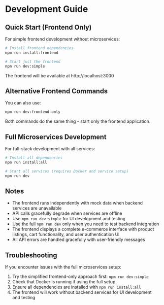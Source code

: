 # Development Guide

## Quick Start (Frontend Only)

For simple frontend development without microservices:

```bash
# Install frontend dependencies
npm run install:frontend

# Start just the frontend
npm run dev:simple
```

The frontend will be available at http://localhost:3000

## Alternative Frontend Commands

You can also use:
```bash
npm run dev:frontend-only
```

Both commands do the same thing - start only the frontend application.

## Full Microservices Development

For full-stack development with all services:

```bash
# Install all dependencies
npm run install:all

# Start all services (requires Docker and service setup)
npm run dev
```

## Notes

- The frontend runs independently with mock data when backend services are unavailable
- API calls gracefully degrade when services are offline
- Use `npm run dev:simple` for UI development and testing
- Use the full `npm run dev` only when you need to test backend integration
- The frontend displays a complete e-commerce interface with product listings, cart functionality, and user authentication UI
- All API errors are handled gracefully with user-friendly messages

## Troubleshooting

If you encounter issues with the full microservices setup:
1. Try the simplified frontend-only approach first: `npm run dev:simple`
2. Check that Docker is running if using the full setup
3. Ensure all dependencies are installed with `npm run install:all`
4. The frontend will work without backend services for UI development and testing

